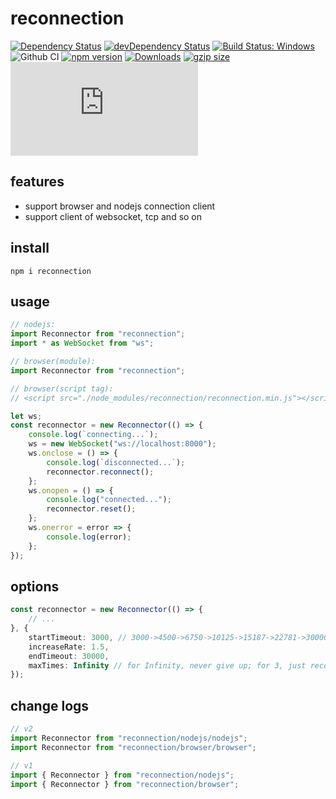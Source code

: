 # reconnection

[![Dependency Status](https://david-dm.org/plantain-00/reconnection.svg)](https://david-dm.org/plantain-00/reconnection)
[![devDependency Status](https://david-dm.org/plantain-00/reconnection/dev-status.svg)](https://david-dm.org/plantain-00/reconnection#info=devDependencies)
[![Build Status: Windows](https://ci.appveyor.com/api/projects/status/github/plantain-00/reconnection?branch=master&svg=true)](https://ci.appveyor.com/project/plantain-00/reconnection/branch/master)
![Github CI](https://github.com/plantain-00/reconnection/workflows/Github%20CI/badge.svg)
[![npm version](https://badge.fury.io/js/reconnection.svg)](https://badge.fury.io/js/reconnection)
[![Downloads](https://img.shields.io/npm/dm/reconnection.svg)](https://www.npmjs.com/package/reconnection)
[![gzip size](https://img.badgesize.io/https://unpkg.com/reconnection?compression=gzip)](https://unpkg.com/reconnection)
[![type-coverage](https://img.shields.io/badge/dynamic/json.svg?label=type-coverage&prefix=%E2%89%A5&suffix=%&query=$.typeCoverage.atLeast&uri=https%3A%2F%2Fraw.githubusercontent.com%2Fplantain-00%2Freconnection%2Fmaster%2Fpackage.json)](https://github.com/plantain-00/reconnection)

## features

+ support browser and nodejs connection client
+ support client of websocket, tcp and so on

## install

`npm i reconnection`

## usage

```ts
// nodejs:
import Reconnector from "reconnection";
import * as WebSocket from "ws";

// browser(module):
import Reconnector from "reconnection";

// browser(script tag):
// <script src="./node_modules/reconnection/reconnection.min.js"></script>

let ws;
const reconnector = new Reconnector(() => {
    console.log(`connecting...`);
    ws = new WebSocket("ws://localhost:8000");
    ws.onclose = () => {
        console.log(`disconnected...`);
        reconnector.reconnect();
    };
    ws.onopen = () => {
        console.log("connected...");
        reconnector.reset();
    };
    ws.onerror = error => {
        console.log(error);
    };
});
```

## options

```ts
const reconnector = new Reconnector(() => {
    // ...
}, {
    startTimeout: 3000, // 3000->4500->6750->10125->15187->22781->30000->30000...
    increaseRate: 1.5,
    endTimeout: 30000,
    maxTimes: Infinity // for Infinity, never give up; for 3, just reconnect 3 times, if fails, stop.
});
```

## change logs

```ts
// v2
import Reconnector from "reconnection/nodejs/nodejs";
import Reconnector from "reconnection/browser/browser";

// v1
import { Reconnector } from "reconnection/nodejs";
import { Reconnector } from "reconnection/browser";
```
